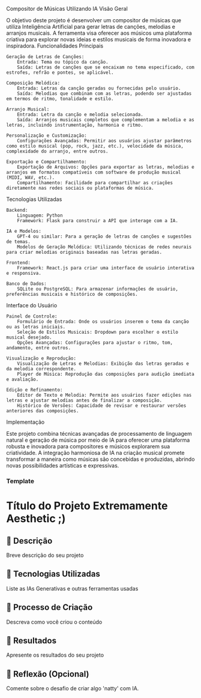 Compositor de Músicas Utilizando IA
Visão Geral

O objetivo deste projeto é desenvolver um compositor de músicas que utiliza Inteligência Artificial para gerar letras de canções, melodias e arranjos musicais. A ferramenta visa oferecer aos músicos uma plataforma criativa para explorar novas ideias e estilos musicais de forma inovadora e inspiradora.
Funcionalidades Principais

    Geração de Letras de Canções:
        Entrada: Tema ou tópico da canção.
        Saída: Letras de canções que se encaixam no tema especificado, com estrofes, refrão e pontes, se aplicável.

    Composição Melódica:
        Entrada: Letras da canção geradas ou fornecidas pelo usuário.
        Saída: Melodias que combinam com as letras, podendo ser ajustadas em termos de ritmo, tonalidade e estilo.

    Arranjo Musical:
        Entrada: Letra da canção e melodia selecionada.
        Saída: Arranjos musicais completos que complementam a melodia e as letras, incluindo instrumentação, harmonia e ritmo.

    Personalização e Customização:
        Configurações Avançadas: Permitir aos usuários ajustar parâmetros como estilo musical (pop, rock, jazz, etc.), velocidade da música, complexidade do arranjo, entre outros.

    Exportação e Compartilhamento:
        Exportação de Arquivos: Opções para exportar as letras, melodias e arranjos em formatos compatíveis com software de produção musical (MIDI, WAV, etc.).
        Compartilhamento: Facilidade para compartilhar as criações diretamente nas redes sociais ou plataformas de música.

Tecnologias Utilizadas

    Backend:
        Linguagem: Python
        Framework: Flask para construir a API que interage com a IA.

    IA e Modelos:
        GPT-4 ou similar: Para a geração de letras de canções e sugestões de temas.
        Modelos de Geração Melódica: Utilizando técnicas de redes neurais para criar melodias originais baseadas nas letras geradas.

    Frontend:
        Framework: React.js para criar uma interface de usuário interativa e responsiva.

    Banco de Dados:
        SQLite ou PostgreSQL: Para armazenar informações de usuário, preferências musicais e histórico de composições.

Interface do Usuário

    Painel de Controle:
        Formulário de Entrada: Onde os usuários inserem o tema da canção ou as letras iniciais.
        Seleção de Estilos Musicais: Dropdown para escolher o estilo musical desejado.
        Opções Avançadas: Configurações para ajustar o ritmo, tom, andamento, entre outros.

    Visualização e Reprodução:
        Visualização de Letras e Melodias: Exibição das letras geradas e da melodia correspondente.
        Player de Música: Reprodução das composições para audição imediata e avaliação.

    Edição e Refinamento:
        Editor de Texto e Melodia: Permite aos usuários fazer edições nas letras e ajustar melodias antes de finalizar a composição.
        Histórico de Versões: Capacidade de revisar e restaurar versões anteriores das composições.

Implementação

Este projeto combina técnicas avançadas de processamento de linguagem natural e geração de música por meio de IA para oferecer uma plataforma robusta e inovadora para compositores e músicos explorarem sua criatividade. A integração harmoniosa de IA na criação musical promete transformar a maneira como músicas são concebidas e produzidas, abrindo novas possibilidades artísticas e expressivas.

### Template
# Título do Projeto Extremamente Aesthetic ;)

## 📒 Descrição
Breve descrição do seu projeto

## 🤖 Tecnologias Utilizadas
Liste as IAs Generativas e outras ferramentas usadas

## 🧐 Processo de Criação
Descreva como você criou o conteúdo

## 🚀 Resultados
Apresente os resultados do seu projeto

## 💭 Reflexão (Opcional)
Comente sobre o desafio de criar algo 'natty' com IA.

